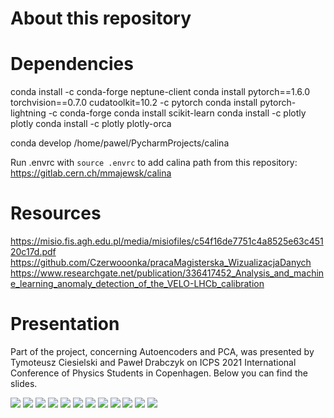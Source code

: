 # About this repository


# Dependencies
conda install -c conda-forge neptune-client
conda install pytorch==1.6.0 torchvision==0.7.0 cudatoolkit=10.2 -c pytorch
conda install pytorch-lightning -c conda-forge
conda install scikit-learn
conda install -c plotly plotly
conda install -c plotly plotly-orca

conda develop /home/pawel/PycharmProjects/calina

Run .envrc with `source .envrc` to add calina
path from this repository:
https://gitlab.cern.ch/mmajewsk/calina


# Resources


https://misio.fis.agh.edu.pl/media/misiofiles/c54f16de7751c4a8525e63c45120c17d.pdf
https://github.com/Czerwooonka/pracaMagisterska_WizualizacjaDanych
https://www.researchgate.net/publication/336417452_Analysis_and_machine_learning_anomaly_detection_of_the_VELO-LHCb_calibration

# Presentation
Part of the project, concerning Autoencoders and PCA, was presented
by Tymoteusz Ciesielski and Paweł Drabczyk on ICPS 2021 International Conference of Physics Students in Copenhagen.
Below you can find the slides.

![](ICPS_2021_presentation/ICPS%202021.jpg)
![](ICPS_2021_presentation/ICPS%202021%20(1).jpg)
![](ICPS_2021_presentation/ICPS%202021%20(2).jpg)
![](ICPS_2021_presentation/ICPS%202021%20(3).jpg)
![](ICPS_2021_presentation/ICPS%202021%20(4).jpg)
![](ICPS_2021_presentation/ICPS%202021%20(5).jpg)
![](ICPS_2021_presentation/ICPS%202021%20(6).jpg)
![](ICPS_2021_presentation/ICPS%202021%20(7).jpg)
![](ICPS_2021_presentation/ICPS%202021%20(8).jpg)
![](ICPS_2021_presentation/ICPS%202021%20(9).jpg)
![](ICPS_2021_presentation/ICPS%202021%20(10).jpg)
![](ICPS_2021_presentation/ICPS%202021%20(11).jpg)
